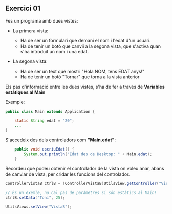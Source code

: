 ## Exercici 01

Fes un programa amb dues vistes:

- La primera vista:

    * Ha de ser un formulari que demani el nom i l'edat d'un usuari.
    * Ha de tenir un botó que canvii a la segona vista, que s'activa quan s'ha introduit un nom i una edat.

- La segona vista:

    * Ha de ser un text que mostri "Hola NOM, tens EDAT anys!"
    * Ha de tenir un botó "Tornar" que torna a la vista anterior

Els pas d'informació entre les dues vistes, s'ha de fer a través de **Variables estàtiques al Main**

Exemple: 


```java
public class Main extends Application {

    static String edat = "20";
    ...
}
```

S'accedeix des dels controladors com **"Main.edat"**:

```java
    public void escriuEdat() {
        System.out.println("Edat des de Desktop: " + Main.edat);
    }
```

Recordeu que podeu obtenir el controlador de la vista on voleu anar, abans de canviar de vista, per cridar les funcions del controlador.

```java
ControllerVistaB ctrlB = (ControllerVistaB)UtilsView.getController("VistaB");

// És un exemle, no cal pas de paràmetres si són estàtics al Main!
ctrlB.setData("Toni", 25); 

UtilsViews.setView("VistaB");
```